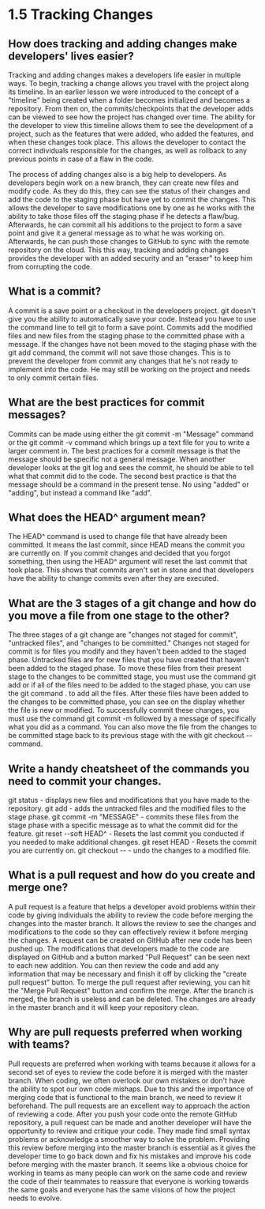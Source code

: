 # 1.5 Tracking Changes

## How does tracking and adding changes make developers' lives easier?

Tracking and adding changes makes a developers life easier in multiple ways. To begin, tracking a change allows you travel with the project along its timeline. In an earlier lesson we were introduced to the concept of a "timeline" being created when a folder becomes initialized and becomes a repository. From then on, the commits/checkpoints that the developer adds can be viewed to see how the project has changed over time. The ability for the developer to view this timeline allows them to see the development of a project, such as the features that were added, who added the features, and when these changes took place. This allows the developer to contact the correct individuals responsible for the changes, as well as rollback to any previous points in case of a flaw in the code. 

The process of adding changes also is a big help to developers. As developers begin work on a new branch, they can create new files and modify code. As they do this, they can see the status of their changes and add the code to the staging phase but have yet to commit the changes. This allows the developer to save modifications one by one as he works with the ability to take those files off the staging phase if he detects a flaw/bug. Afterwards, he can commit all his additions to the project to form a save point and give it a general message as to what he was working on. Afterwards, he can push those changes to GitHub to sync with the remote repository on the cloud. This this way, tracking and adding changes provides the developer with an added security and an "eraser" to keep him from corrupting the code.

## What is a commit?

A commit is a save point or a checkout in the developers project. git doesn't give you the ability to automatically save your code. Instead you have to use the command line to tell git to form a save point. Commits add the modified files and new files from the staging phase to the committed phase with a message. If the changes have not been moved to the staging phase with the git add command, the commit will not save those changes. This is to prevent the developer from commit any changes that he's not ready to implement into the code. He may still be working on the project and needs to only commit certain files.

## What are the best practices for commit messages?

Commits can be made using either the git commit -m "Message" command or the git commit -v command which brings up a text file for you to write a larger comment in. The best practices for a commit message is that the message should be specific not a general message. When another developer looks at the git log and sees the commit, he should be able to tell what that commit did to the code. The second best practice is that the message should be a command in the present tense. No using "added" or "adding", but instead a command like "add".

## What does the HEAD^ argument mean?

The HEAD^ command is used to change file that have already been committed. It means the last commit, since HEAD means the commit you are currently on. If you commit changes and decided that you forgot something, then using the HEAD^ argument will reset the last commit that took place. This shows that commits aren't set in stone and that developers have the ability to change commits even after they are executed.

## What are the 3 stages of a git change and how do you move a file from one stage to the other?

The three stages of a git change are "changes not staged for commit", "untracked files", and "changes to be committed." Changes not staged for commit is for files you modify and they haven't been added to the staged phase. Untracked files are for new files that you have created that haven't been added to the staged phase. To move these files from their present stage to the changes to be committed stage, you must use the command git add <FILE> or if all of the files need to be added to the staged phase, you can use the git command . to add all the files. After these files have been added to the changes to be committed phase, you can see on the display whether the file is new or modified. To successfully commit these changes, you must use the command git commit -m followed by a message of specifically what you did as a command. You can also move the file from the changes to be committed stage back to its previous stage with the with git checkout -- <FILE> command.

## Write a handy cheatsheet of the commands you need to commit your changes.

git status - displays new files and modifications that you have made to the repository.
git add <FILE> - adds  the untracked files and the modified files to the stage phase.
git commit -m "MESSAGE" - commits these files from the stage phase with a specific message as to what the commit did for the feature.
git reset --soft HEAD^ - Resets the last commit you conducted if you needed to make additional changes.
git reset HEAD <FILE> - Resets the commit you are currently on. 
git checkout -- <FILE> - undo the changes to a modified file.

## What is a pull request and how do you create and merge one?

A pull request is a feature that helps a developer avoid problems within their code by giving individuals the ability to review the code before merging the changes into the master branch. It allows the review to see the changes and modifications to the code so they can effectively review it before merging the changes. A request can be created on GitHub after new code has been pushed up. The modifications that developers made to the code are displayed on GitHub and a button marked "Pull Request" can be seen next to each new addition. You can then review the code and add any information that may be necessary and finish it off by clicking the "create pull request" button. To merge the pull request after reviewing, you can hit the "Merge Pull Request" button and confirm the merge. After the branch is merged, the branch is useless and can be deleted. The changes are already in the master branch and it will keep your repository clean. 

## Why are pull requests preferred when working with teams?

Pull requests are preferred when working with teams because it allows for a second set of eyes to review the code before it is merged with the master branch. When coding, we often overlook our own mistakes or don't have the ability to spot our own code mishaps. Due to this and the importance of merging code that is functional to the main branch, we need to review it beforehand. The pull requests are an excellent way to approach the action of reviewing a code. After you push your code onto the remote GitHub repository, a pull request can be made and another developer will have the opportunity to review and critique your code. They made find small syntax problems or acknowledge a smoother way to solve the problem. Providing this review before merging into the master branch is essential as it gives the developer time to go back down and fix his mistakes and improve his code before merging with the master branch. It seems like a obvious choice for working in teams as many people can work on the same code and review the code of their teammates to reassure that everyone is working towards the same goals and everyone has the same visions of how the project needs to evolve.
